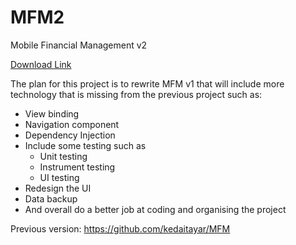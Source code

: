 # MFM2
Mobile Financial Management v2

[Download Link](https://github.com/kedaitayar/MFM2/releases/tag/V1.0.0-beta)

The plan for this project is to rewrite MFM v1 that will include more technology that is missing from the previous project such as:
  - View binding
  - Navigation component
  - Dependency Injection
  - Include some testing such as
    - Unit testing
    - Instrument testing
    - UI testing
  - Redesign the UI
  - Data backup
  - And overall do a better job at coding and organising the project
  
Previous version: https://github.com/kedaitayar/MFM

